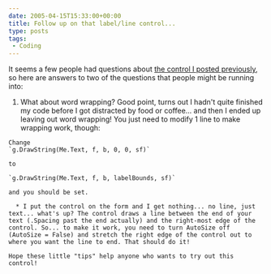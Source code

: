 ```yaml
---
date: 2005-04-15T15:33:00+00:00
title: Follow up on that label/line control...
type: posts
tags:
 - Coding
---
```

It seems a few people had questions about [the control I posted previously](https://blogs.duncanmackenzie.net/duncanma/archive/2005/04/14/1306.aspx), so here are answers to two of the questions that people might be running into:

  1. What about word wrapping? Good point, turns out I hadn't quite finished my code before I got distracted by food or coffee... and then I ended up leaving out word wrapping! You just need to modify 1 line to make wrapping work, though:

    Change
    `g.DrawString(Me.Text, f, b, 0, 0, sf)`

    to

    `g.DrawString(Me.Text, f, b, labelBounds, sf)`

    and you should be set.

      * I put the control on the form and I get nothing... no line, just text... what's up? The control draws a line between the end of your text (.Spacing past the end actually) and the right-most edge of the control. So... to make it work, you need to turn AutoSize off (AutoSize = False) and stretch the right edge of the control out to where you want the line to end. That should do it!

    Hope these little "tips" help anyone who wants to try out this control!
